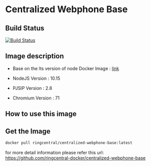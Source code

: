 
# Centralized Webphone Base

## Build Status

[![Build Status](https://travis-ci.org/ringcentral-docker/centralized-webphone-base.svg?branch=master)](https://travis-ci.org/ringcentral-docker/centralized-webphone-base)

## Image description

* Base on the lts version of node Docker Image : [link](https://hub.docker.com/_/node/)

* NodeJS Version : 10.15
* PJSIP Version : 2.8
* Chromium Version : 71

## How to use this image

## Get the Image

```bash
docker pull ringcentral/centralized-webphone-base:latest
```

for more detail information please refer this url:
<https://github.com/ringcentral-docker/centralized-webphone-base>
